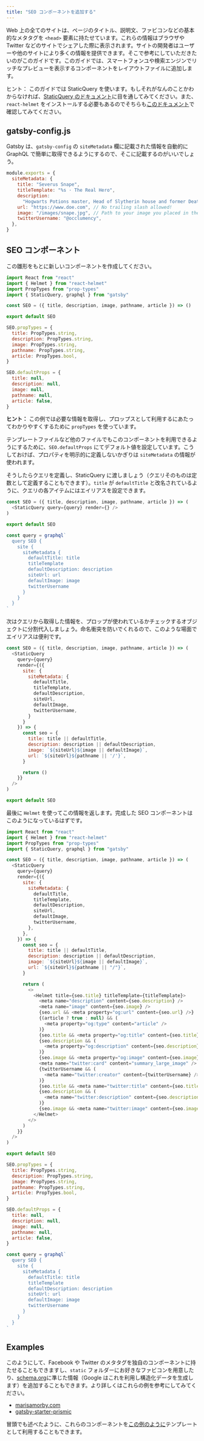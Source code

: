 ```yaml
---
title: "SEO コンポーネントを追加する"
---
```


Web 上の全てのサイトは、ページのタイトル、説明文、ファビコンなどの基本的なメタタグを `<head>` 要素に持たせています。これらの情報はブラウザや Twitter などのサイトでシェアした際に表示されます。サイトの開発者はユーザーや他のサイトにより多くの情報を提供できます。そこで参考にしていただきたいのがこのガイドです。このガイドでは、スマートフォンユや検索エンジンでリッチなプレビューを表示するコンポーネントをレイアウトファイルに追加します。

ヒント： このガイドでは StaticQuery を使います。もしそれがなんのことかわからなければ、[StaticQuery のドキュメント](/docs/static-query/)に目を通してみてください。また、`react-helmet` をインストールする必要もあるのでそちらも[このドキュメント](/docs/add-page-metadata)で確認してみてください。

## gatsby-config.js

Gatsby は、`gatsby-config` の `siteMetadata` 欄に記載された情報を自動的に GraphQL で簡単に取得できるようにするので、そこに記載するのがいいでしょう。

```js:title=gatsby-config.js
module.exports = {
  siteMetadata: {
    title: "Severus Snape",
    titleTemplate: "%s · The Real Hero",
    description:
      "Hogwarts Potions master, Head of Slytherin house and former Death Eater.",
    url: "https://www.doe.com", // No trailing slash allowed!
    image: "/images/snape.jpg", // Path to your image you placed in the 'static' folder
    twitterUsername: "@occlumency",
  },
}
```

## SEO コンポーネント

この雛形をもとに新しいコンポーネントを作成してください。

```jsx:title=src/components/SEO.js
import React from "react"
import { Helmet } from "react-helmet"
import PropTypes from "prop-types"
import { StaticQuery, graphql } from "gatsby"

const SEO = ({ title, description, image, pathname, article }) => ()

export default SEO

SEO.propTypes = {
  title: PropTypes.string,
  description: PropTypes.string,
  image: PropTypes.string,
  pathname: PropTypes.string,
  article: PropTypes.bool,
}

SEO.defaultProps = {
  title: null,
  description: null,
  image: null,
  pathname: null,
  article: false,
}
```

**ヒント：** この例では必要な情報を取得し、プロップスとして利用するにあたってわかりやすくするために `propTypes` を使っています。

テンプレートファイルなど他のファイルでもこのコンポーネントを利用できるようにするために、`SEO.defaultProps` にてデフォルト値を設定しています。こうしておけば、プロパティを明示的に定義しないかぎりは `siteMetadata` の情報が使われます。

そうしたらクエリを定義し、StaticQuery に渡しましょう（クエリそのものは定数として定義することもできます）。`title` が `defaultTitle` と改名されているように、クエリの各アイテムにはエイリアスを設定できます。

```jsx:title=src/components/SEO.js
const SEO = ({ title, description, image, pathname, article }) => (
  <StaticQuery query={query} render={} />
)

export default SEO

const query = graphql`
  query SEO {
    site {
      siteMetadata {
        defaultTitle: title
        titleTemplate
        defaultDescription: description
        siteUrl: url
        defaultImage: image
        twitterUsername
      }
    }
  }
`
```

次はクエリから取得した情報を、プロップが使われているかチェックするオブジェクトに分割代入しましょう。命名衝突を防いでくれるので、このような場面でエイリアスは便利です。

```jsx:title=src/components/SEO.js
const SEO = ({ title, description, image, pathname, article }) => (
  <StaticQuery
    query={query}
    render={({
      site: {
        siteMetadata: {
          defaultTitle,
          titleTemplate,
          defaultDescription,
          siteUrl,
          defaultImage,
          twitterUsername,
        }
      }
    }) => {
      const seo = {
        title: title || defaultTitle,
        description: description || defaultDescription,
        image: `${siteUrl}${image || defaultImage}`,
        url: `${siteUrl}${pathname || '/'}`,
      }

      return ()
    }}
  />
)

export default SEO
```

最後に `Helmet` を使ってこの情報を返します。完成した SEO コンポーネントはこのようになっているはずです。

```jsx:title=src/components/SEO.js
import React from "react"
import { Helmet } from "react-helmet"
import PropTypes from "prop-types"
import { StaticQuery, graphql } from "gatsby"

const SEO = ({ title, description, image, pathname, article }) => (
  <StaticQuery
    query={query}
    render={({
      site: {
        siteMetadata: {
          defaultTitle,
          titleTemplate,
          defaultDescription,
          siteUrl,
          defaultImage,
          twitterUsername,
        },
      },
    }) => {
      const seo = {
        title: title || defaultTitle,
        description: description || defaultDescription,
        image: `${siteUrl}${image || defaultImage}`,
        url: `${siteUrl}${pathname || "/"}`,
      }

      return (
        <>
          <Helmet title={seo.title} titleTemplate={titleTemplate}>
            <meta name="description" content={seo.description} />
            <meta name="image" content={seo.image} />
            {seo.url && <meta property="og:url" content={seo.url} />}
            {(article ? true : null) && (
              <meta property="og:type" content="article" />
            )}
            {seo.title && <meta property="og:title" content={seo.title} />}
            {seo.description && (
              <meta property="og:description" content={seo.description} />
            )}
            {seo.image && <meta property="og:image" content={seo.image} />}
            <meta name="twitter:card" content="summary_large_image" />
            {twitterUsername && (
              <meta name="twitter:creator" content={twitterUsername} />
            )}
            {seo.title && <meta name="twitter:title" content={seo.title} />}
            {seo.description && (
              <meta name="twitter:description" content={seo.description} />
            )}
            {seo.image && <meta name="twitter:image" content={seo.image} />}
          </Helmet>
        </>
      )
    }}
  />
)

export default SEO

SEO.propTypes = {
  title: PropTypes.string,
  description: PropTypes.string,
  image: PropTypes.string,
  pathname: PropTypes.string,
  article: PropTypes.bool,
}

SEO.defaultProps = {
  title: null,
  description: null,
  image: null,
  pathname: null,
  article: false,
}

const query = graphql`
  query SEO {
    site {
      siteMetadata {
        defaultTitle: title
        titleTemplate
        defaultDescription: description
        siteUrl: url
        defaultImage: image
        twitterUsername
      }
    }
  }
`
```

## Examples

このようにして、Facebook や Twitter のメタタグを独自のコンポーネントに持たせることもできますし、`static` フォルダーにお好きなファビコンを用意したり、[schema.org](https://schema.org/)に準じた情報（Google はこれを利用し構造化データを生成します）を追加することもできます。より詳しくはこれらの例を参考にしてみてください。

- [marisamorby.com](https://github.com/marisamorby/marisamorby.com/blob/master/packages/gatsby-theme-blog-sanity/src/components/seo.js)
- [gatsby-starter-prismic](https://github.com/LeKoArts/gatsby-starter-prismic/blob/master/src/components/SEO/SEO.jsx)

冒頭でも述べたように、これらのコンポーネントを[この例のように](https://github.com/jlengstorf/marisamorby.com/blob/6e86f845185f9650ff95316d3475bb8ac86b15bf/src/templates/post.js#L12-L18)テンプレートとして利用することもできます。
